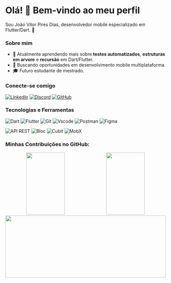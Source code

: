 # Olá! 👋 Bem-vindo ao meu perfil

Sou João Vitor Pires Dias, desenvolvedor mobile especializado em Flutter/Dart. 🚀

### Sobre mim
- 🌱 Atualmente aprendendo mais sobre **testes automatizados**, **estruturas em arvore** e **recursão** em Dart/Flutter.
- 💼 Buscando oportunidades em desenvolvimento mobile multiplataforma.
- 🎓 Futuro estudante de mestrado.

### Conecte-se comigo 
[![LinkedIn](https://img.shields.io/badge/LinkedIn-0077B5?style=for-the-badge&logo=linkedin&logoColor=white)](https://www.linkedin.com/in/joaovitorpd/) [![Discord](https://img.shields.io/badge/Discord-7289DA?style=for-the-badge&logo=discord&logoColor=white)](https://discord.com/channels/@joaovitorpdias/) [![GitHub](https://img.shields.io/badge/GitHub-100000?style=for-the-badge&logo=github&logoColor=white)](https://github.com/joaovitorpd)

### Tecnologias e Ferramentas
![Dart](https://img.shields.io/badge/Dart-0175C2?style=for-the-badge&logo=dart&logoColor=white) ![Flutter](https://img.shields.io/badge/Flutter-02569B?style=for-the-badge&logo=flutter&logoColor=white) ![Git](https://img.shields.io/badge/GIT-E44C30?style=for-the-badge&logo=git&logoColor=white) ![Vscode](https://img.shields.io/badge/Vscode-007ACC?style=for-the-badge&logo=visual-studio-code&logoColor=white) ![Postman](https://img.shields.io/badge/Postman-FF6C37.svg?style=for-the-badge&logo=Postman&logoColor=white) ![Figma](https://img.shields.io/badge/Figma-696969?style=for-the-badge&logo=figma&logoColor=figma)

![API REST](https://img.shields.io/badge/API%20REST-008000?style=for-the-badge) ![Bloc](https://img.shields.io/badge/Bloc-2496ED?style=for-the-badge&logo=flutter&logoColor=white) ![Cubit](https://img.shields.io/badge/Cubit-087E8B?style=for-the-badge&logo=flutter&logoColor=white) ![MobX](https://img.shields.io/badge/MobX-E4405F?style=for-the-badge&logo=mobx&logoColor=white)

### Minhas Contribuições no GitHub:
<div align="center">
  <img width="49%" height="195px" src="https://github-readme-stats.vercel.app/api?username=joaovitorpd&show_icons=true&theme=radical" />
  <img width="49%" height="195px" src="https://github-readme-stats.vercel.app/api/top-langs/?username=joaovitorpd&layout=compact&theme=radical" />
</div>

<div align="center">
  <img width="100%" height="195px" src="https://ghchart.rshah.org/joaovitorpd" />
</div>

